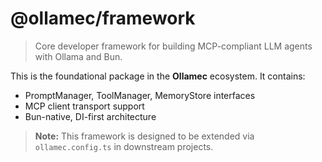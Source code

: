 # @ollamec/framework

> Core developer framework for building MCP-compliant LLM agents with Ollama and Bun.

This is the foundational package in the **Ollamec** ecosystem. It contains:
- PromptManager, ToolManager, MemoryStore interfaces
- MCP client transport support
- Bun-native, DI-first architecture

> **Note:** This framework is designed to be extended via `ollamec.config.ts` in downstream projects.
